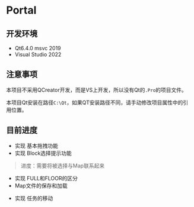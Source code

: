 # Portal

## 开发环境
* Qt6.4.0 msvc 2019
* Visual Studio 2022

## 注意事项
本项目不采用QCreator开发，而是VS上开发，所以没有Qt的`.Pro`的项目文件。

本项目Qt安装在路径`C:\Qt`，如果QT安装路径不同，请手动修改项目属性中的引用位置。

## 目前进度
* 实现 基本拖拽功能
* 实现 Block选择提示功能
> 进度：需要将被选择与Map联系起来
* 实现 FULL和FLOOR的区分
* Map文件的保存和加载

- 实现 任务的移动
